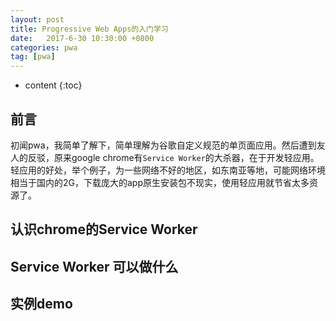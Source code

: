 ```yaml
---
layout: post
title: Progressive Web Apps的入门学习
date:   2017-6-30 10:30:00 +0800
categories: pwa 
tag: [pwa]
---
```


* content
{:toc}
 
## 前言

初闻pwa，我简单了解下，简单理解为谷歌自定义规范的单页面应用。然后遭到友人的反驳，原来google chrome有`Service Worker`的大杀器，在于开发轻应用。     
轻应用的好处，举个例子，为一些网络不好的地区，如东南亚等地，可能网络环境相当于国内的2G，下载庞大的app原生安装包不现实，使用轻应用就节省太多资源了。

## 认识chrome的Service Worker


## Service Worker 可以做什么


## 实例demo